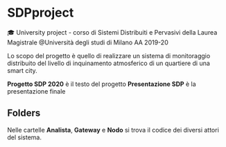 # SDPproject
🎓 University project - corso di Sistemi Distribuiti e Pervasivi della Laurea Magistrale @Università degli studi di Milano
AA 2019-20

Lo scopo del progetto è quello di realizzare un sistema di monitoraggio distribuito del livello di inquinamento atmosferico di un quartiere di una smart city.

__Progetto SDP 2020__ è il testo del progetto
__Presentazione SDP__ è la presentazione finale

## Folders
Nelle cartelle __Analista__, __Gateway__ e __Nodo__ si trova il codice dei diversi attori del sistema.

